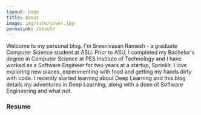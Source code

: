 ```yaml
---
layout: page
title: About
image: img/site/cover.jpg
permalink: /about/
---
```


Welcome to my personal blog. I'm Sreenivasan Ramesh - a graduate Computer Science student at ASU. Prior to ASU, I completed my Bachelor's degree in Computer Science at PES Institute of Technology and I have worked as a Software Engineer for two years at a startup, Sprinklr. I love exploring new places, experimenting with food and getting my hands dirty with code. I recently started learning about Deep Learning and this blog details my adventures in Deep Learning, along with a dose of Software Engineering and what not.  


### Resume
<object data="/img/SreenivasanRameshResume.pdf" width="1000" height="1000" type='application/pdf'></object>

